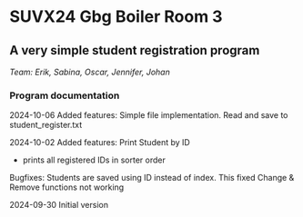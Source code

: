 # SUVX24 Gbg Boiler Room 3

## A very simple student registration program

*Team: Erik, Sabina, Oscar, Jennifer, Johan*

### Program documentation

2024-10-06
Added features:
Simple file implementation. Read and save to student_register.txt

2024-10-02
Added features:
Print Student by ID
- prints all registered IDs in sorter order

Bugfixes:
Students are saved using ID instead of index. This fixed Change & Remove functions not working

2024-09-30
Initial version


